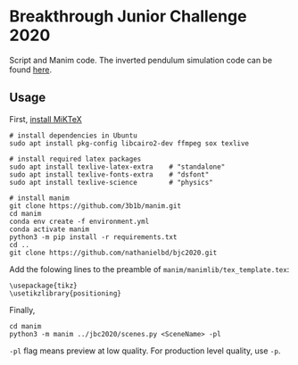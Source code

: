 # Breakthrough Junior Challenge 2020

Script and Manim code. The inverted pendulum simulation code can be found [here](https://github.com/SASE-Labs-2021/inverted-pendulum).

## Usage

First, [install MiKTeX](https://miktex.org/download)

```
# install dependencies in Ubuntu
sudo apt install pkg-config libcairo2-dev ffmpeg sox texlive

# install required latex packages
sudo apt install texlive-latex-extra    # "standalone"
sudo apt install texlive-fonts-extra    # "dsfont"
sudo apt install texlive-science        # "physics"

# install manim
git clone https://github.com/3b1b/manim.git
cd manim
conda env create -f environment.yml
conda activate manim
python3 -m pip install -r requirements.txt
cd ..
git clone https://github.com/nathanielbd/bjc2020.git
```

Add the folowing lines to the preamble of `manim/manimlib/tex_template.tex`:
```
\usepackage{tikz}
\usetikzlibrary{positioning}
```

Finally, 

```
cd manim
python3 -m manim ../jbc2020/scenes.py <SceneName> -pl
```

`-pl` flag means preview at low quality. For production level quality, use `-p`.
